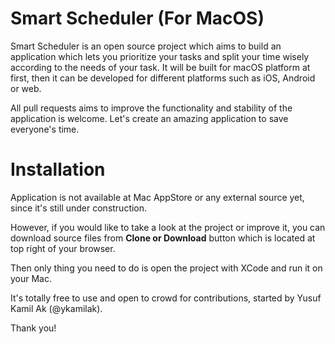 # Smart Scheduler (For MacOS)



Smart Scheduler is an open source project which aims to build an application which lets you prioritize your tasks and split your time wisely according to the needs of your task. It will be built for macOS platform at first, then it can be developed for different platforms such as iOS, Android or web.

All pull requests aims to improve the functionality and stability of the application is welcome. Let's create an amazing application to save everyone's time.

# Installation

Application is not available at Mac AppStore or any external source yet, since it's still under construction.

However, if you would like to take a look at the project or improve it, you can download source files from **Clone or Download** button which is located at top right of your browser.

Then only thing you need to do is open the project with XCode and run it on your Mac.

It's totally free to use and open to crowd for contributions, started by Yusuf Kamil Ak (@ykamilak).

Thank you!
